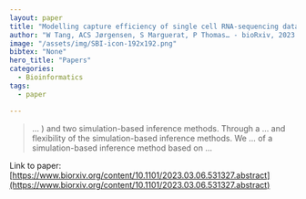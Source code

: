 ```yaml
---
layout: paper
title: "Modelling capture efficiency of single cell RNA-sequencing data improves inference of transcriptome-wide burst kinetics"
author: "W Tang, ACS Jørgensen, S Marguerat, P Thomas… - bioRxiv, 2023 - biorxiv.org"
image: "/assets/img/SBI-icon-192x192.png"
bibtex: "None"
hero_title: "Papers"
categories:
  - Bioinformatics
tags:
  - paper

---
```

>… ) and two simulation-based inference methods. Through a … and flexibility of the simulation-based inference methods. We … of a simulation-based inference method based on …

Link to paper: [https://www.biorxiv.org/content/10.1101/2023.03.06.531327.abstract](https://www.biorxiv.org/content/10.1101/2023.03.06.531327.abstract)


